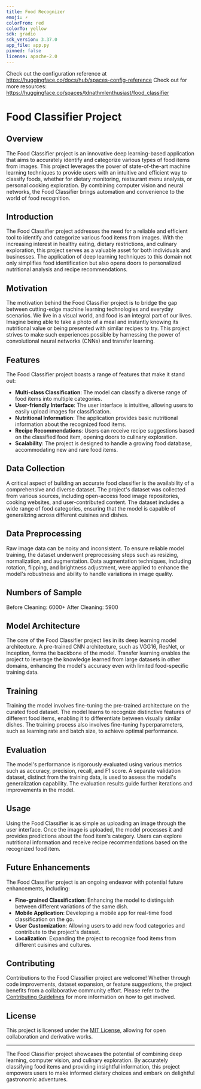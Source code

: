 ```yaml
---
title: Food Recognizer
emoji: ⚡
colorFrom: red
colorTo: yellow
sdk: gradio
sdk_version: 3.37.0
app_file: app.py
pinned: false
license: apache-2.0
---
```


Check out the configuration reference at https://huggingface.co/docs/hub/spaces-config-reference
Check out for more resources: https://huggingface.co/spaces/tdnathmlenthusiast/food_classifier

# Food Classifier Project

## Overview

The Food Classifier project is an innovative deep learning-based application that aims to accurately identify and categorize various types of food items from images. This project leverages the power of state-of-the-art machine learning techniques to provide users with an intuitive and efficient way to classify foods, whether for dietary monitoring, restaurant menu analysis, or personal cooking exploration. By combining computer vision and neural networks, the Food Classifier brings automation and convenience to the world of food recognition.


## Introduction

The Food Classifier project addresses the need for a reliable and efficient tool to identify and categorize various food items from images. With the increasing interest in healthy eating, dietary restrictions, and culinary exploration, this project serves as a valuable asset for both individuals and businesses. The application of deep learning techniques to this domain not only simplifies food identification but also opens doors to personalized nutritional analysis and recipe recommendations.

## Motivation

The motivation behind the Food Classifier project is to bridge the gap between cutting-edge machine learning technologies and everyday scenarios. We live in a visual world, and food is an integral part of our lives. Imagine being able to take a photo of a meal and instantly knowing its nutritional value or being presented with similar recipes to try. This project strives to make such experiences possible by harnessing the power of convolutional neural networks (CNNs) and transfer learning.

## Features

The Food Classifier project boasts a range of features that make it stand out:

- **Multi-class Classification**: The model can classify a diverse range of food items into multiple categories.
- **User-friendly Interface**: The user interface is intuitive, allowing users to easily upload images for classification.
- **Nutritional Information**: The application provides basic nutritional information about the recognized food items.
- **Recipe Recommendations**: Users can receive recipe suggestions based on the classified food item, opening doors to culinary exploration.
- **Scalability**: The project is designed to handle a growing food database, accommodating new and rare food items.

## Data Collection

A critical aspect of building an accurate food classifier is the availability of a comprehensive and diverse dataset. The project's dataset was collected from various sources, including open-access food image repositories, cooking websites, and user-contributed content. The dataset includes a wide range of food categories, ensuring that the model is capable of generalizing across different cuisines and dishes.

## Data Preprocessing

Raw image data can be noisy and inconsistent. To ensure reliable model training, the dataset underwent preprocessing steps such as resizing, normalization, and augmentation. Data augmentation techniques, including rotation, flipping, and brightness adjustment, were applied to enhance the model's robustness and ability to handle variations in image quality.

## Numbers of Sample

Before Cleaning: 6000+
After Cleaning: 5900

## Model Architecture

The core of the Food Classifier project lies in its deep learning model architecture. A pre-trained CNN architecture, such as VGG16, ResNet, or Inception, forms the backbone of the model. Transfer learning enables the project to leverage the knowledge learned from large datasets in other domains, enhancing the model's accuracy even with limited food-specific training data.

## Training

Training the model involves fine-tuning the pre-trained architecture on the curated food dataset. The model learns to recognize distinctive features of different food items, enabling it to differentiate between visually similar dishes. The training process also involves fine-tuning hyperparameters, such as learning rate and batch size, to achieve optimal performance.

## Evaluation

The model's performance is rigorously evaluated using various metrics such as accuracy, precision, recall, and F1 score. A separate validation dataset, distinct from the training data, is used to assess the model's generalization capability. The evaluation results guide further iterations and improvements in the model.

## Usage

Using the Food Classifier is as simple as uploading an image through the user interface. Once the image is uploaded, the model processes it and provides predictions about the food item's category. Users can explore nutritional information and receive recipe recommendations based on the recognized food item.

## Future Enhancements

The Food Classifier project is an ongoing endeavor with potential future enhancements, including:

- **Fine-grained Classification**: Enhancing the model to distinguish between different variations of the same dish.
- **Mobile Application**: Developing a mobile app for real-time food classification on the go.
- **User Customization**: Allowing users to add new food categories and contribute to the project's dataset.
- **Localization**: Expanding the project to recognize food items from different cuisines and cultures.

## Contributing

Contributions to the Food Classifier project are welcome! Whether through code improvements, dataset expansion, or feature suggestions, the project benefits from a collaborative community effort. Please refer to the [Contributing Guidelines](CONTRIBUTING.md) for more information on how to get involved.

## License

This project is licensed under the [MIT License](LICENSE), allowing for open collaboration and derivative works.

---

The Food Classifier project showcases the potential of combining deep learning, computer vision, and culinary exploration. By accurately classifying food items and providing insightful information, this project empowers users to make informed dietary choices and embark on delightful gastronomic adventures.
